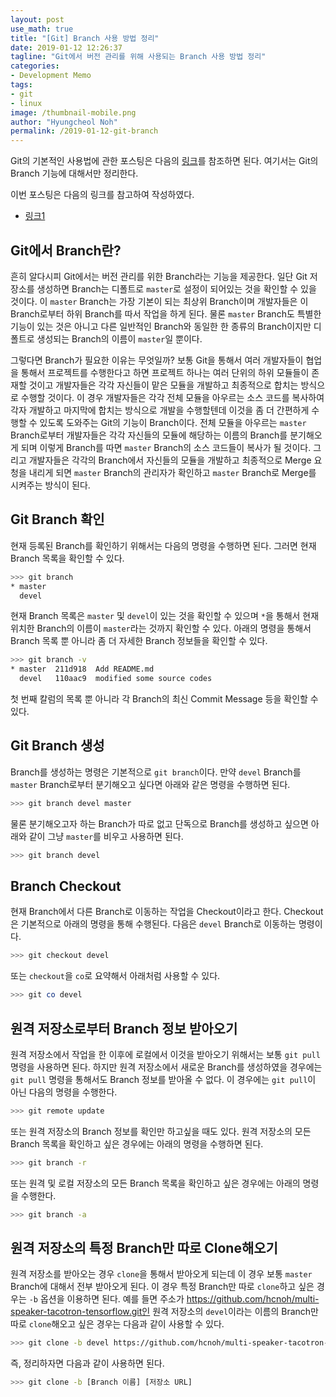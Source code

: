 ```yaml
---
layout: post
use_math: true
title: "[Git] Branch 사용 방법 정리"
date: 2019-01-12 12:26:37
tagline: "Git에서 버전 관리를 위해 사용되는 Branch 사용 방법 정리"
categories:
- Development Memo
tags:
- git
- linux
image: /thumbnail-mobile.png
author: "Hyungcheol Noh"
permalink: /2019-01-12-git-branch
---
```


Git의 기본적인 사용법에 관한 포스팅은 다음의 [링크](https://hcnoh.github.io/2018-08-20-git-basic-usage)를 참조하면 된다. 여기서는 Git의 Branch 기능에 대해서만 정리한다.

이번 포스팅은 다음의 링크를 참고하여 작성하였다.
- [링크1](https://mylko72.gitbooks.io/git/content/branch/checkout.html)

## Git에서 Branch란?
흔히 알다시피 Git에서는 버전 관리를 위한 Branch라는 기능을 제공한다. 일단 Git 저장소를 생성하면 Branch는 디폴트로 `master`로 설정이 되어있는 것을 확인할 수 있을 것이다. 이 `master` Branch는 가장 기본이 되는 최상위 Branch이며 개발자들은 이 Branch로부터 하위 Branch를 따서 작업을 하게 된다. 물론 `master` Branch도 특별한 기능이 있는 것은 아니고 다른 일반적인 Branch와 동일한 한 종류의 Branch이지만 디폴트로 생성되는 Branch의 이름이 `master`일 뿐이다.

그렇다면 Branch가 필요한 이유는 무엇일까? 보통 Git을 통해서 여러 개발자들이 협업을 통해서 프로젝트를 수행한다고 하면 프로젝트 하나는 여러 단위의 하위 모듈들이 존재할 것이고 개발자들은 각각 자신들이 맡은 모듈을 개발하고 최종적으로 합치는 방식으로 수행할 것이다. 이 경우 개발자들은 각각 전체 모듈을 아우르는 소스 코드를 복사하여 각자 개발하고 마지막에 합치는 방식으로 개발을 수행할텐데 이것을 좀 더 간편하게 수행할 수 있도록 도와주는 Git의 기능이 Branch이다. 전체 모듈을 아우르는 `master` Branch로부터 개발자들은 각각 자신들의 모듈에 해당하는 이름의 Branch를 분기해오게 되며 이렇게 Branch를 따면 `master` Branch의 소스 코드들이 복사가 될 것이다. 그리고 개발자들은 각각의 Branch에서 자신들의 모듈을 개발하고 최종적으로 Merge 요청을 내리게 되면 `master` Branch의 관리자가 확인하고 `master` Branch로 Merge를 시켜주는 방식이 된다.

## Git Branch 확인
현재 등록된 Branch를 확인하기 위해서는 다음의 명령을 수행하면 된다. 그러면 현재 Branch 목록을 확인할 수 있다.

```bash
>>> git branch
* master
  devel
```
현재 Branch 목록은 `master` 및 `devel`이 있는 것을 확인할 수 있으며 `*`을 통해서 현재 위치한 Branch의 이름이 `master`라는 것까지 확인할 수 있다. 아래의 명령을 통해서 Branch 목록 뿐 아니라 좀 더 자세한 Branch 정보들을 확인할 수 있다.

```bash
>>> git branch -v
* master  211d918  Add README.md
  devel   110aac9  modified some source codes
```

첫 번째 칼럼의 목록 뿐 아니라 각 Branch의 최신 Commit Message 등을 확인할 수 있다.

## Git Branch 생성
Branch를 생성하는 명령은 기본적으로 `git branch`이다. 만약 `devel` Branch를 `master` Branch로부터 분기해오고 싶다면 아래와 같은 명령을 수행하면 된다.

```bash
>>> git branch devel master
```

물론 분기해오고자 하는 Branch가 따로 없고 단독으로 Branch를 생성하고 싶으면 아래와 같이 그냥 `master`를 비우고 사용하면 된다.

```bash
>>> git branch devel
```

## Branch Checkout
현재 Branch에서 다른 Branch로 이동하는 작업을 Checkout이라고 한다. Checkout은 기본적으로 아래의 명령을 통해 수행된다. 다음은 `devel` Branch로 이동하는 명령이다.

```bash
>>> git checkout devel
```

또는 `checkout`을 `co`로 요약해서 아래처럼 사용할 수 있다.

```bash
>>> git co devel
```

## 원격 저장소로부터 Branch 정보 받아오기
원격 저장소에서 작업을 한 이후에 로컬에서 이것을 받아오기 위해서는 보통 `git pull` 명령을 사용하면 된다. 하지만 원격 저장소에서 새로운 Branch를 생성하였을 경우에는 `git pull` 명령을 통해서도 Branch 정보를 받아올 수 없다. 이 경우에는 `git pull`이 아닌 다음의 명령을 수행한다.

```bash
>>> git remote update
```

또는 원격 저장소의 Branch 정보를 확인만 하고싶을 때도 있다. 원격 저장소의 모든 Branch 목록을 확인하고 싶은 경우에는 아래의 명령을 수행하면 된다.

```bash
>>> git branch -r
```

또는 원격 및 로컬 저장소의 모든 Branch 목록을 확인하고 싶은 경우에는 아래의 명령을 수행한다.

```bash
>>> git branch -a
```

## 원격 저장소의 특정 Branch만 따로 Clone해오기
원격 저장소를 받아오는 경우 `clone`을 통해서 받아오게 되는데 이 경우 보통 `master` Branch에 대해서 전부 받아오게 된다. 이 경우 특정 Branch만 따로 `clone`하고 싶은 경우는 `-b` 옵션을 이용하면 된다. 예를 들면 주소가 https://github.com/hcnoh/multi-speaker-tacotron-tensorflow.git인 원격 저장소의 `devel`이라는 이름의 Branch만 따로 `clone`해오고 싶은 경우는 다음과 같이 사용할 수 있다.

```bash
>>> git clone -b devel https://github.com/hcnoh/multi-speaker-tacotron-tensorflow.git
```

즉, 정리하자면 다음과 같이 사용하면 된다.

```bash
>>> git clone -b [Branch 이름] [저장소 URL]
```

